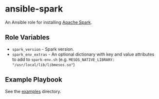 # ansible-spark

An Ansible role for installing [Apache Spark](https://spark.apache.org).

## Role Variables

- `spark_version` - Spark version.
- `spark_env_extras` - An optional dictionary with key and value attributes to add to `spark-env.sh` (e.g. `MESOS_NATIVE_LIBRARY: "/usr/local/lib/libmesos.so"`)

## Example Playbook

See the [examples](./examples/) directory.
